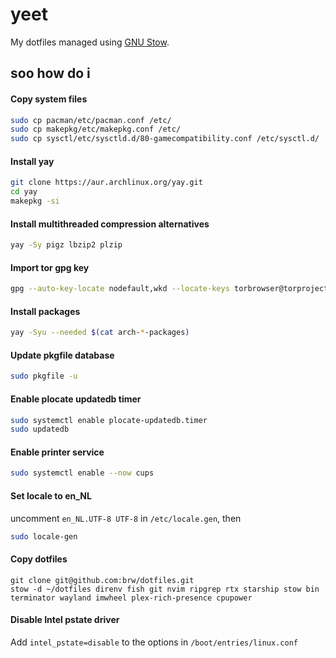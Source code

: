 # yeet

My dotfiles managed using [GNU Stow](https://www.gnu.org/software/stow).

## soo how do i

#### Copy system files
```bash
sudo cp pacman/etc/pacman.conf /etc/
sudo cp makepkg/etc/makepkg.conf /etc/
sudo cp sysctl/etc/sysctld.d/80-gamecompatibility.conf /etc/sysctl.d/
```

#### Install yay
```bash
git clone https://aur.archlinux.org/yay.git
cd yay
makepkg -si
```

#### Install multithreaded compression alternatives
```bash
yay -Sy pigz lbzip2 plzip
```

#### Import tor gpg key
```bash
gpg --auto-key-locate nodefault,wkd --locate-keys torbrowser@torproject.org
```

#### Install packages 
```bash
yay -Syu --needed $(cat arch-*-packages)
```

#### Update pkgfile database
```bash
sudo pkgfile -u
```

#### Enable plocate updatedb timer
```bash
sudo systemctl enable plocate-updatedb.timer
sudo updatedb
```

#### Enable printer service
```bash
sudo systemctl enable --now cups
```

#### Set locale to en_NL
uncomment `en_NL.UTF-8 UTF-8` in `/etc/locale.gen`, then
```bash
sudo locale-gen
```

#### Copy dotfiles
```
git clone git@github.com:brw/dotfiles.git
stow -d ~/dotfiles direnv fish git nvim ripgrep rtx starship stow bin terminator wayland imwheel plex-rich-presence cpupower
```

#### Disable Intel pstate driver
Add `intel_pstate=disable` to the options in `/boot/entries/linux.conf`
